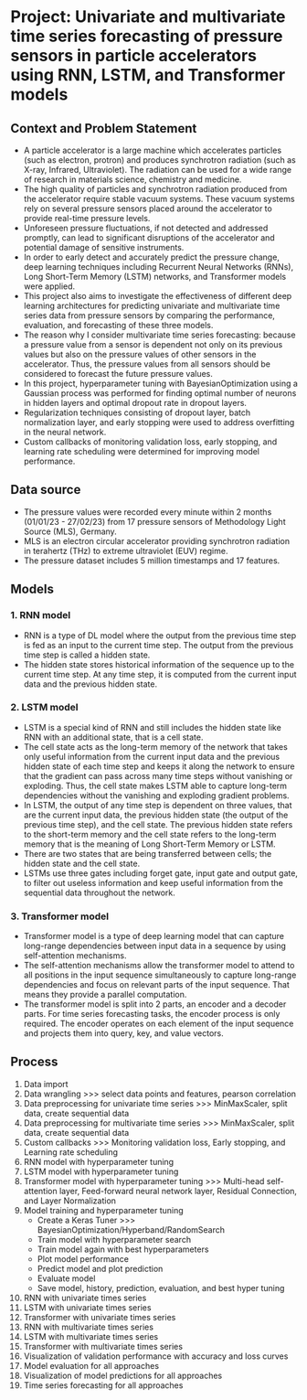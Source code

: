 # Project: Univariate and multivariate time series forecasting of pressure sensors in particle accelerators using RNN, LSTM, and Transformer models

## Context and Problem Statement
- A particle accelerator is a large machine which accelerates particles (such as electron, protron) and produces synchrotron radiation (such as X-ray, Infrared, Ultraviolet). The radiation can be used for a wide range of research in materials science, chemistry and medicine.
- The high quality of particles and synchrotron radiation produced from the accelerator require stable vacuum systems. These vacuum systems rely on several pressure sensors placed around the accelerator to provide real-time pressure levels.
- Unforeseen pressure fluctuations, if not detected and addressed promptly, can lead to significant disruptions of the accelerator and potential damage of sensitive instruments.
- In order to early detect and accurately predict the pressure change, deep learning techniques including Recurrent Neural Networks (RNNs), Long Short-Term Memory (LSTM) networks, and Transformer models were applied.
- This project also aims to investigate the effectiveness of different deep learning architectures for predicting univariate and multivariate time series data from pressure sensors by comparing the performance, evaluation, and forecasting of these three models.
- The reason why I consider multivariate time series forecasting: because a pressure value from a sensor is dependent not only on its previous values but also on the pressure values of other sensors in the accelerator. Thus, the pressure values from all sensors should be considered to forecast the future pressure values.
- In this project, hyperparameter tuning with BayesianOptimization using a Gaussian process was performed for finding optimal number of neurons in hidden layers and optimal dropout rate in dropout layers.
- Regularization techniques consisting of dropout layer, batch normalization layer, and early stopping were used to address overfitting in the neural network.
- Custom callbacks of monitoring validation loss, early stopping, and learning rate scheduling were determined for improving model performance.

## Data source
- The pressure values were recorded every minute within 2 months (01/01/23 - 27/02/23) from 17 pressure sensors of Methodology Light Source (MLS), Germany.
- MLS is an electron circular accelerator providing synchrotron radiation in terahertz (THz) to extreme ultraviolet (EUV) regime.
- The pressure dataset includes 5 million timestamps and 17 features.

## Models
### 1. RNN model
- RNN is a type of DL model where the output from the previous time step is fed as an input to the current time step. The output from the previous time step is called a hidden state.
- The hidden state stores historical information of the sequence up to the current time step. At any time step, it is computed from the current input data and the previous hidden state.

### 2. LSTM model
- LSTM is a special kind of RNN and still includes the hidden state like RNN with an additional state, that is a cell state.
- The cell state acts as the long-term memory of the network that takes only useful information from the current input data and the previous hidden state of each time step and keeps it along the network to ensure that the gradient can pass across many time steps without vanishing or exploding. Thus, the cell state makes LSTM able to capture long-term dependencies without the vanishing and exploding gradient problems.
- In LSTM, the output of any time step is dependent on three values, that are the current input data,  the previous hidden state (the output of the previous time step), and the cell state. The previous hidden state refers to the short-term memory and the cell state refers to the long-term memory that is the meaning of Long Short-Term Memory or LSTM.
- There are two states that are being transferred between cells; the hidden state and  the cell state.
- LSTMs use three gates including forget gate, input gate and output gate, to filter out useless information and keep useful information from the sequential data throughout the network.

### 3. Transformer model
- Transformer model is a type of deep learning model that can capture long-range dependencies between input data in a sequence by using self-attention mechanisms.
- The self-attention mechanisms allow the transformer model to attend to all positions in the input sequence simultaneously to capture long-range dependencies and focus on relevant parts of the input sequence. That means they provide a parallel computation.
- The transformer model is split into 2 parts, an encoder and a decoder parts. For time series forecasting tasks, the encoder process is only required. The encoder operates on each element of the input sequence and projects them into query, key, and value vectors.

## Process
1. Data import
2. Data wrangling >>> select data points and features, pearson correlation
3. Data preprocessing for univariate time series >>> MinMaxScaler, split data, create sequential data
4. Data preprocessing for multivariate time series >>> MinMaxScaler, split data, create sequential data
5. Custom callbacks >>> Monitoring validation loss, Early stopping, and Learning rate scheduling
6. RNN model with hyperparameter tuning
7. LSTM model with hyperparameter tuning
8. Transformer model with hyperparameter tuning >>> Multi-head self-attention layer, Feed-forward neural network layer, Residual Connection, and Layer Normalization
9. Model training and hyperparameter tuning
   - Create a Keras Tuner >>> BayesianOptimization/Hyperband/RandomSearch
   - Train model with hyperparameter search
   - Train model again with best hyperparameters
   - Plot model performance
   - Predict model and plot prediction
   - Evaluate model
   - Save model, history, prediction, evaluation, and best hyper tuning
10. RNN with univariate times series
11. LSTM with univariate times series
12. Transformer with univariate times series
13. RNN with multivariate times series
14. LSTM with multivariate times series
15. Transformer with multivariate times series
16. Visualization of validation performance with accuracy and loss curves
17. Model evaluation for all approaches
18. Visualization of model predictions for all approaches
19. Time series forecasting for all approaches
